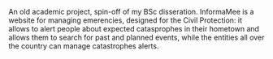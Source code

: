 An old academic project, spin-off of my BSc disseration. InformaMee is a website for managing emerencies, designed for the Civil Protection: it allows to alert people about expected catasprophes in their hometown and allows them to search for past and planned events, while the entities all over the country can manage catastrophes alerts.
